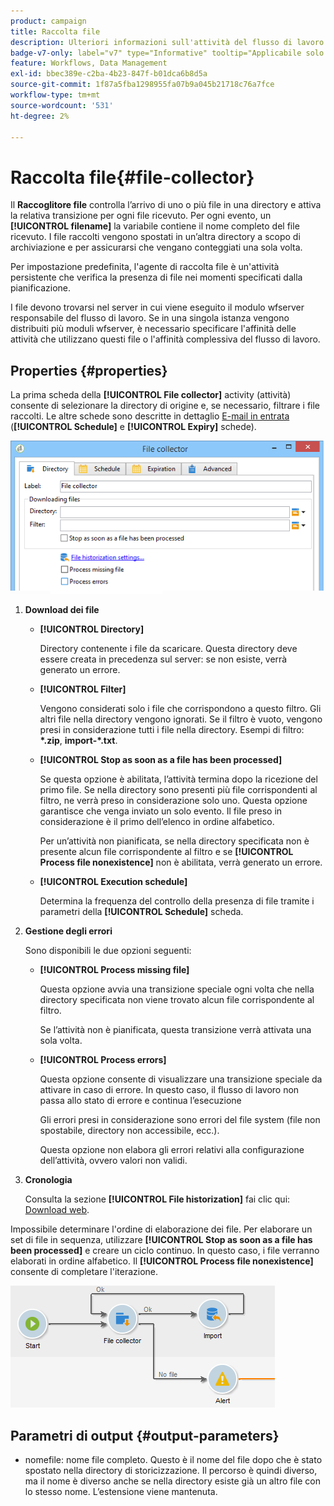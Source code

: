 ```yaml
---
product: campaign
title: Raccolta file
description: Ulteriori informazioni sull'attività del flusso di lavoro dell'agente di raccolta file
badge-v7-only: label="v7" type="Informative" tooltip="Applicabile solo a Campaign Classic v7"
feature: Workflows, Data Management
exl-id: bbec389e-c2ba-4b23-847f-b01dca6b8d5a
source-git-commit: 1f87a5fba1298955fa07b9a045b21718c76a7fce
workflow-type: tm+mt
source-wordcount: '531'
ht-degree: 2%

---
```


# Raccolta file{#file-collector}



Il **Raccoglitore file** controlla l’arrivo di uno o più file in una directory e attiva la relativa transizione per ogni file ricevuto. Per ogni evento, un **[!UICONTROL filename]** la variabile contiene il nome completo del file ricevuto. I file raccolti vengono spostati in un’altra directory a scopo di archiviazione e per assicurarsi che vengano conteggiati una sola volta.

Per impostazione predefinita, l&#39;agente di raccolta file è un&#39;attività persistente che verifica la presenza di file nei momenti specificati dalla pianificazione.

I file devono trovarsi nel server in cui viene eseguito il modulo wfserver responsabile del flusso di lavoro. Se in una singola istanza vengono distribuiti più moduli wfserver, è necessario specificare l&#39;affinità delle attività che utilizzano questi file o l&#39;affinità complessiva del flusso di lavoro.

## Properties {#properties}

La prima scheda della **[!UICONTROL File collector]** activity (attività) consente di selezionare la directory di origine e, se necessario, filtrare i file raccolti. Le altre schede sono descritte in dettaglio [E-mail in entrata](inbound-emails.md) (**[!UICONTROL Schedule]** e **[!UICONTROL Expiry]** schede).

![](assets/file_collect_edit.png)

1. **Download dei file**

   * **[!UICONTROL Directory]**

     Directory contenente i file da scaricare. Questa directory deve essere creata in precedenza sul server: se non esiste, verrà generato un errore.

   * **[!UICONTROL Filter]**

     Vengono considerati solo i file che corrispondono a questo filtro. Gli altri file nella directory vengono ignorati. Se il filtro è vuoto, vengono presi in considerazione tutti i file nella directory. Esempi di filtro: **&#42;.zip**, **import-&#42;.txt**.

   * **[!UICONTROL Stop as soon as a file has been processed]**

     Se questa opzione è abilitata, l’attività termina dopo la ricezione del primo file. Se nella directory sono presenti più file corrispondenti al filtro, ne verrà preso in considerazione solo uno. Questa opzione garantisce che venga inviato un solo evento. Il file preso in considerazione è il primo dell’elenco in ordine alfabetico.

     Per un’attività non pianificata, se nella directory specificata non è presente alcun file corrispondente al filtro e se **[!UICONTROL Process file nonexistence]** non è abilitata, verrà generato un errore.

   * **[!UICONTROL Execution schedule]**

     Determina la frequenza del controllo della presenza di file tramite i parametri della **[!UICONTROL Schedule]** scheda.

1. **Gestione degli errori**

   Sono disponibili le due opzioni seguenti:

   * **[!UICONTROL Process missing file]**

     Questa opzione avvia una transizione speciale ogni volta che nella directory specificata non viene trovato alcun file corrispondente al filtro.

     Se l’attività non è pianificata, questa transizione verrà attivata una sola volta.

   * **[!UICONTROL Process errors]**

     Questa opzione consente di visualizzare una transizione speciale da attivare in caso di errore. In questo caso, il flusso di lavoro non passa allo stato di errore e continua l’esecuzione

     Gli errori presi in considerazione sono errori del file system (file non spostabile, directory non accessibile, ecc.).

     Questa opzione non elabora gli errori relativi alla configurazione dell’attività, ovvero valori non validi.

1. **Cronologia**

   Consulta la sezione **[!UICONTROL File historization]** fai clic qui: [Download web](web-download.md).

Impossibile determinare l&#39;ordine di elaborazione dei file. Per elaborare un set di file in sequenza, utilizzare **[!UICONTROL Stop as soon as a file has been processed]** e creare un ciclo continuo. In questo caso, i file verranno elaborati in ordine alfabetico. Il **[!UICONTROL Process file nonexistence]** consente di completare l&#39;iterazione.

![](assets/file_collect_loop.png)

## Parametri di output {#output-parameters}

* nomefile: nome file completo. Questo è il nome del file dopo che è stato spostato nella directory di storicizzazione. Il percorso è quindi diverso, ma il nome è diverso anche se nella directory esiste già un altro file con lo stesso nome. L’estensione viene mantenuta.
